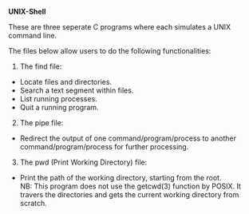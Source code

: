 **UNIX-Shell**

These are three seperate C programs where each simulates a UNIX command line.

The files below allow users to do the following functionalities:

1. The find file:
- Locate files and directories.
- Search a text segment within files.
- List running processes.
- Quit a running program.

2. The pipe file:
- Redirect the output of one command/program/process to another command/program/process for further processing.

3. The pwd (Print Working Directory) file:
- Print the path of the working directory, starting from the root.  
NB: This program does not use the getcwd(3) function by POSIX. It travers the directories and gets the current working directory from scratch.
